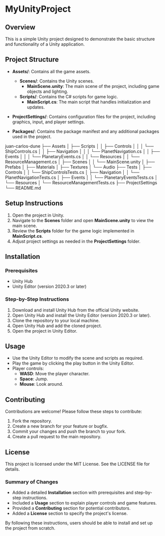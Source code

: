 # MyUnityProject

## Overview
This is a simple Unity project designed to demonstrate the basic structure and functionality of a Unity application.

## Project Structure
- **Assets/**: Contains all the game assets.
  - **Scenes/**: Contains the Unity scenes.
    - **MainScene.unity**: The main scene of the project, including game objects and lighting.
  - **Scripts/**: Contains the C# scripts for game logic.
    - **MainScript.cs**: The main script that handles initialization and updates.

- **ProjectSettings/**: Contains configuration files for the project, including graphics, input, and player settings.

- **Packages/**: Contains the package manifest and any additional packages used in the project.

juan-carlos-dune
├── Assets
│   ├── Scripts
│   │   ├── Controls
│   │   │   └── ShipControls.cs
│   │   ├── Navigation
│   │   │   └── PlanetNavigation.cs
│   │   ├── Events
│   │   │   └── PlanetaryEvents.cs
│   │   └── Resources
│   │       └── ResourceManagement.cs
│   ├── Scenes
│   │   └── MainScene.unity
│   ├── Prefabs
│   ├── Materials
│   ├── Textures
│   └── Audio
├── Tests
│   ├── Controls
│   │   └── ShipControlsTests.cs
│   ├── Navigation
│   │   └── PlanetNavigationTests.cs
│   ├── Events
│   │   └── PlanetaryEventsTests.cs
│   └── Resources
│       └── ResourceManagementTests.cs
├── ProjectSettings
└── README.md

## Setup Instructions
1. Open the project in Unity.
2. Navigate to the **Scenes** folder and open **MainScene.unity** to view the main scene.
3. Review the **Scripts** folder for the game logic implemented in **MainScript.cs**.
4. Adjust project settings as needed in the **ProjectSettings** folder.

## Installation
### Prerequisites
- Unity Hub
- Unity Editor (version 2020.3 or later)

### Step-by-Step Instructions
1. Download and install Unity Hub from the official Unity website.
2. Open Unity Hub and install the Unity Editor (version 2020.3 or later).
3. Clone the repository to your local machine.
4. Open Unity Hub and add the cloned project.
5. Open the project in Unity Editor.

## Usage
- Use the Unity Editor to modify the scene and scripts as required.
- Play the game by clicking the play button in the Unity Editor.
- Player controls:
  - **WASD**: Move the player character.
  - **Space**: Jump.
  - **Mouse**: Look around.

## Contributing
Contributions are welcome! Please follow these steps to contribute:
1. Fork the repository.
2. Create a new branch for your feature or bugfix.
3. Commit your changes and push the branch to your fork.
4. Create a pull request to the main repository.

## License
This project is licensed under the MIT License. See the LICENSE file for details.

### Summary of Changes

- Added a detailed **Installation** section with prerequisites and step-by-step instructions.
- Included a **Usage** section to explain player controls and game features.
- Provided a **Contributing** section for potential contributors.
- Added a **License** section to specify the project's license.

By following these instructions, users should be able to install and set up the project from scratch.